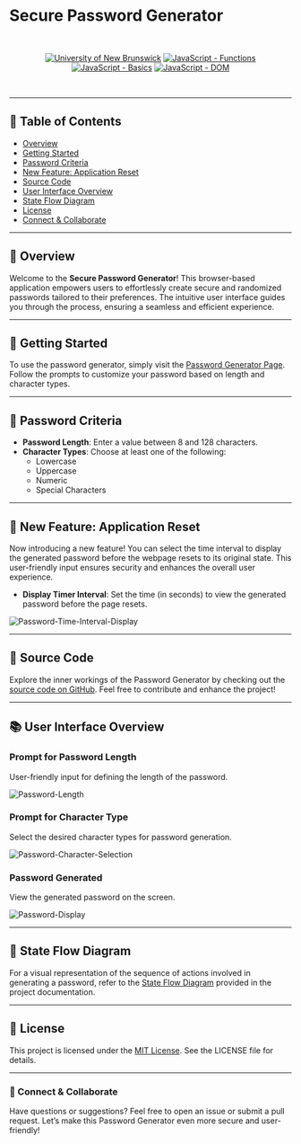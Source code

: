 
# Secure Password Generator

<br/>
<p align="center">
    <a href="https://unb.ca/cel/bootcamps/coding.html">
        <img alt="University of New Brunswick" src="https://img.shields.io/static/v1.svg?label=bootcamp&message=UNB&color=red" /></a>
    <a href="https://developer.mozilla.org/en-US/docs/Web/JavaScript/Guide/Functions" >
        <img alt="JavaScript - Functions" src="https://img.shields.io/static/v1.svg?label=JavaScripts&message=functions&color=blue" /></a>
    <a href="https://developer.mozilla.org/en-US/docs/Learn/Getting_started_with_the_web/JavaScript_basics#what_is_javascript" >
        <img alt="JavaScript - Basics" src="https://img.shields.io/static/v1.svg?label=JavaScripts&message=basics&color=yellow" /></a>
    <a href="https://developer.mozilla.org/en-US/docs/Web/API/Document_Object_Model/Traversing_an_HTML_table_with_JavaScript_and_DOM_Interfaces" >
        <img alt="JavaScript - DOM" src="https://img.shields.io/static/v1.svg?label=JavaScript&message=DOM&color=violet" /></a>
</p>
<br/>

---

## 📖 Table of Contents

- [Overview](#-overview)
- [Getting Started](#-getting-started)
- [Password Criteria](#-password-criteria)
- [New Feature: Application Reset](#-new-feature-application-reset)
- [Source Code](#-source-code)
- [User Interface Overview](#-user-interface-overview)
- [State Flow Diagram](#-state-flow-diagram)
- [License](#-license)
- [Connect & Collaborate](#-connect--collaborate)

---

## 🌟 Overview

Welcome to the **Secure Password Generator**! This browser-based application empowers users to effortlessly create secure and randomized passwords tailored to their preferences. The intuitive user interface guides you through the process, ensuring a seamless and efficient experience.

---

## 🏁 Getting Started

To use the password generator, simply visit the [Password Generator Page][pass-gen]. Follow the prompts to customize your password based on length and character types.

---

## 🔐 Password Criteria

- **Password Length**: Enter a value between 8 and 128 characters.
- **Character Types**: Choose at least one of the following:
  - Lowercase
  - Uppercase
  - Numeric
  - Special Characters

---

## 📣 New Feature: Application Reset

Now introducing a new feature! You can select the time interval to display the generated password before the webpage resets to its original state. This user-friendly input ensures security and enhances the overall user experience.

- **Display Timer Interval**: Set the time (in seconds) to view the generated password before the page resets.

![Password-Time-Interval-Display](https://github.com/naturuplift/password-generator/assets/23546356/13254e32-93e8-44f9-8a22-2e7b35795d5d)

---

## 📄 Source Code

Explore the inner workings of the Password Generator by checking out the [source code on GitHub][javascript-code]. Feel free to contribute and enhance the project!

---

## 📚 User Interface Overview

### Prompt for Password Length

User-friendly input for defining the length of the password.

![Password-Length](https://github.com/naturuplift/password-generator/assets/23546356/4957e491-4513-470e-aed6-cea98830c60e)

### Prompt for Character Type

Select the desired character types for password generation.

![Password-Character-Selection](https://github.com/naturuplift/password-generator/assets/23546356/b9f8c984-3fb7-40b0-9cac-b2294a664999)

### Password Generated

View the generated password on the screen.

![Password-Display](https://github.com/naturuplift/password-generator/assets/23546356/dce432d0-7d51-44fa-9142-06f3afeda505)

---

## 🧬 State Flow Diagram

For a visual representation of the sequence of actions involved in generating a password, refer to the [State Flow Diagram][state-flow] provided in the project documentation.

---

## 📜 License

This project is licensed under the [MIT License](https://opensource.org/license/mit/). See the LICENSE file for details.

---

### 🤝 Connect & Collaborate

Have questions or suggestions? Feel free to open an issue or submit a pull request. Let’s make this Password Generator even more secure and user-friendly!

[pass-gen]: <https://solutions-for-realvalue.github.io/SecurePasswordGen/>
[javascript-code]: <https://github.com/solutions-for-realvalue/SecurePasswordGen/blob/main/Assets/scripts/script.js>
[state-flow]: <https://github.com/solutions-for-realvalue/SecurePasswordGen/blob/main/Password-Generator_v2.png>
[MIT]: <https://github.com/solutions-for-realvalue/SecurePasswordGen/blob/main/LICENSE>
